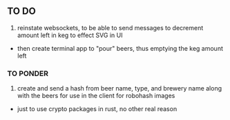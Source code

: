 <!-- THIS IS SPECIFICALLY FOR THE SERVER, THERE'S ANOTHER ONE OF THESE IN client/ -->

## TO DO 

1. reinstate websockets, to be able to send messages to decrement amount left in keg to effect SVG in UI
  - then create terminal app to "pour" beers, thus emptying the keg amount left
  
### TO PONDER

1. create and send a hash from beer name, type, and brewery name along with the beers for use in the client for robohash images
  - just to use crypto packages in rust, no other real reason
